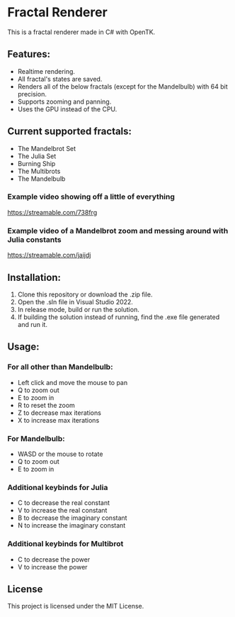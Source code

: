 # Fractal Renderer

This is a fractal renderer made in C# with OpenTK.

## Features:

- Realtime rendering.
- All fractal's states are saved.
- Renders all of the below fractals (except for the Mandelbulb) with 64 bit precision.
- Supports zooming and panning.
- Uses the GPU instead of the CPU.

## Current supported fractals:

- The Mandelbrot Set
- The Julia Set
- Burning Ship
- The Multibrots
- The Mandelbulb

### Example video showing off a little of everything
https://streamable.com/738frg

### Example video of a Mandelbrot zoom and messing around with Julia constants
https://streamable.com/jaijdj

## Installation:

1. Clone this repository or download the .zip file.
2. Open the .sln file in Visual Studio 2022.
3. In release mode, build or run the solution.
4. If building the solution instead of running, find the .exe file generated and run it.

## Usage:

### For all other than Mandelbulb:
- Left click and move the mouse to pan
- Q to zoom out
- E to zoom in
- R to reset the zoom
- Z to decrease max iterations
- X to increase max iterations
### For Mandelbulb:
- WASD or the mouse to rotate
- Q to zoom out
- E to zoom in
### Additional keybinds for Julia
- C to decrease the real constant
- V to increase the real constant
- B to decrease the imaginary constant
- N to increase the imaginary constant
### Additional keybinds for Multibrot
- C to decrease the power
- V to increase the power

## License

This project is licensed under the MIT License.
